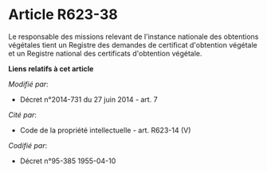 # Article R623-38

Le responsable des missions relevant de l'instance nationale des obtentions végétales tient un Registre des demandes de
certificat d'obtention végétale et un Registre national des certificats d'obtention végétale.

**Liens relatifs à cet article**

_Modifié par_:

  - Décret n°2014-731 du 27 juin 2014 - art. 7

_Cité par_:

  - Code de la propriété intellectuelle - art. R623-14 (V)

_Codifié par_:

  - Décret n°95-385 1955-04-10
